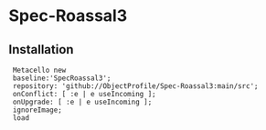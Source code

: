 # Spec-Roassal3

## Installation

```Smalltalk
 Metacello new
 baseline:'SpecRoassal3';
 repository: 'github://ObjectProfile/Spec-Roassal3:main/src';
 onConflict: [ :e | e useIncoming ];
 onUpgrade: [ :e | e useIncoming ];
 ignoreImage;
 load
```
